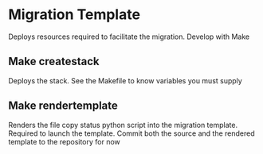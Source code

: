 # Migration Template

Deploys resources required to facilitate the migration. Develop with Make

## Make createstack

Deploys the stack. See the Makefile to know variables you must supply

## Make rendertemplate

Renders the file copy status python script into the migration template. Required to launch the template. Commit both the source and the rendered template to the repository for now
